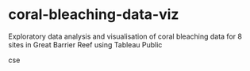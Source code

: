 # coral-bleaching-data-viz
Exploratory data analysis and visualisation of coral bleaching data for 8 sites in Great Barrier Reef using Tableau Public

cse
